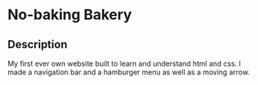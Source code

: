 # No-baking Bakery

## Description

My first ever own website built to learn and understand html and css. I made a navigation bar and a hamburger menu as well as a moving arrow.
